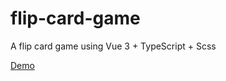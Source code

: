 # flip-card-game

A flip card game using Vue 3 + TypeScript + Scss

[Demo](https://easonlin0716.github.io/flip-card/)
